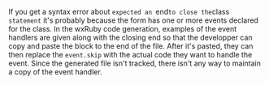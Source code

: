 If you get a syntax error about `expected an `end` to close the `class` statement` it's probably because the form has one or more events declared for the class. In the wxRuby code generation, examples of the event handlers are given along with the closing end so that the developper can copy and paste the block to the end of the file. After it's pasted, they can then replace the `event.skip` with the actual code they want to handle the event. Since the generated file isn't tracked, there isn't any way to maintain a copy of the event handler.
